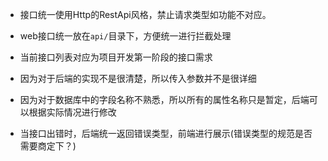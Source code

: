 
* 接口统一使用Http的RestApi风格，禁止请求类型如功能不对应。

* web接口统一放在`api/`目录下，方便统一进行拦截处理

* 当前接口列表对应为项目开发第一阶段的接口需求

* 因为对于后端的实现不是很清楚，所以传入参数并不是很详细

* 因为对于数据库中的字段名称不熟悉，所以所有的属性名称只是暂定，后端可以根据实际情况进行修改

* 当接口出错时，后端统一返回错误类型，前端进行展示(错误类型的规范是否需要商定下？)
